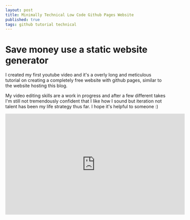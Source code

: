 ```yaml
---
layout: post
title: Minimally Technical Low Code Github Pages Website 
published: true
tags: github tutorial technical
---
```

# Save money use a static website generator
I created my first youtube video and it's a overly long and meticulous tutorial on creating a completely free website with github pages, similar to the website hosting this blog. 

My video editing skills are a work in progress and after a few different takes I'm still not tremendously confident that I like how I sound but iteration not talent has been my life strategy thus far. I hope it's helpful to someone :)

<iframe width="560" height="315" src="https://www.youtube.com/embed/RsYUBtudW8M?si=XpZKkS0923REVyan" title="YouTube video player" frameborder="0" allow="accelerometer; autoplay; clipboard-write; encrypted-media; gyroscope; picture-in-picture; web-share" referrerpolicy="strict-origin-when-cross-origin" allowfullscreen></iframe>
